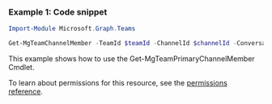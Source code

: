 ### Example 1: Code snippet

```powershellImport-Module Microsoft.Graph.Teams

Get-MgTeamChannelMember -TeamId $teamId -ChannelId $channelId -ConversationMemberId $conversationMemberId
```
This example shows how to use the Get-MgTeamPrimaryChannelMember Cmdlet.
To learn about permissions for this resource, see the [permissions reference](/graph/permissions-reference).

